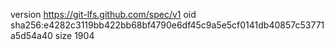 version https://git-lfs.github.com/spec/v1
oid sha256:e4282c3119bb422bb68bf4790e6df45c9a5e5cf0141db40857c53771a5d54a40
size 1904
